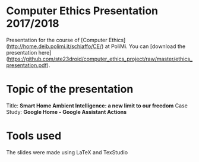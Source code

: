 # Computer Ethics Presentation 2017/2018
Presentation for the course of [Computer Ethics] (http://home.deib.polimi.it/schiaffo/CE/) at PoliMi.
You can [download the presentation here] (https://github.com/ste23droid/computer_ethics_project/raw/master/ethics_presentation.pdf).

# Topic of the presentation
Title: **Smart Home Ambient Intelligence: a new limit to our freedom**
Case Study: **Google Home - Google Assistant Actions**

# Tools used
The slides were made using LaTeX and TexStudio
